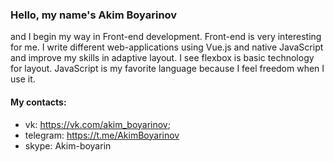 ### Hello, my name's Akim Boyarinov

and I begin my way in Front-end development.
Front-end is very interesting for me.    I write different web-applications using Vue.js and native JavaScript and improve my skills in adaptive layout. I see flexbox is basic technology for layout. JavaScript is my favorite language because I feel freedom when I use it.

#### My contacts:
* vk: https://vk.com/akim_boyarinov;
* telegram: https://t.me/AkimBoyarinov
* skype: Akim-boyarin

